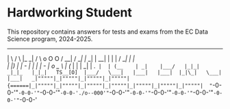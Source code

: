 # Hardworking Student

This repository contains answers for tests and exams from the EC Data Science program, 2024-2025.


   ___     ___    _____    ___              ___     ___     ___     ___    _  _     ___     ___   
  |   \   /   \  |_   _|  /   \     o O O  / __|   / __|   |_ _|   | __|  | \| |   / __|   | __|  
  | |) |  | - |    | |    | - |    o       \__ \  | (__     | |    | _|   | .` |  | (__    | _|   
  |___/   |_|_|   _|_|_   |_|_|   TS__[O]  |___/   \___|   |___|   |___|  |_|\_|   \___|   |___|  
_|"""""|_|"""""|_|"""""|_|"""""| {======|_|"""""|_|"""""|_|"""""|_|"""""|_|"""""|_|"""""|_|"""""| 
"`-0-0-'"`-0-0-'"`-0-0-'"`-0-0-'./o--000'"`-0-0-'"`-0-0-'"`-0-0-'"`-0-0-'"`-0-0-'"`-0-0-'"`-0-0-' 
